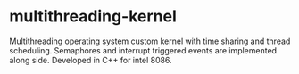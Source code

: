 # multithreading-kernel
Multithreading operating system custom kernel with time sharing and thread scheduling. Semaphores and interrupt triggered events are implemented along side. Developed in C++ for intel 8086.
